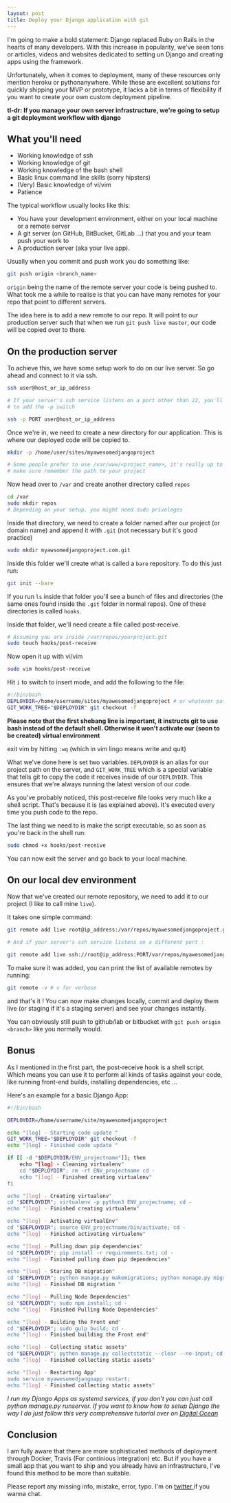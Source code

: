 ```yaml
---
layout: post
title: Deploy your Django application with git
---
```


I'm going to make a bold statement: Django replaced Ruby on Rails in the hearts
of many developers. With this increase in popularity, we've seen tons or
articles, videos and websites dedicated to setting un Django and creating apps
using the framework.

Unfortunately, when it comes to deployment, many of these resources only mention
heroku or pythonanywhere. While these are excellent solutions for quickly
shipping your MVP or prototype, it lacks a bit in terms of flexibility if you
want to create your own custom deployment pipeline.

**tl-dr: If you manage your own server infrastructure, we're going to setup a git
deployment workflow with django**

## What you'll need

* Working knowledge of ssh
* Working knowledge of git
* Working knowledge of the bash shell
* Basic linux command line skills (sorry hipsters)
* (Very) Basic knowledge of vi/vim
* Patience

The typical workflow usually looks like this:

* You have your development environment, either on your local machine or a remote server
* A git server (on GitHub, BitBucket, GitLab ...) that you and your team push your work to
* A production server (aka your live app).

Usually when you commit and push work you do something like:

```bash
git push origin <branch_name>
```
`origin` being the name of the remote server your code is being pushed to.
What took me a while to realise is that you can have many remotes for your repo
that point to different servers.

The idea here is to add a new remote to our repo. It will point to our
production server such that when we run `git push live master`, our code will be
copied over to there.

## On the production server

To achieve this, we have some setup work to do on our live server. So go ahead
and connect to it via ssh.

```bash
ssh user@host_or_ip_address

# If your server's ssh service listens on a port other than 22, you'll need
# to add the -p switch

ssh -p PORT user@host_or_ip_address
```
Once we're in, we need to create a new directory for our application. This is
where our deployed code will be copied to.

```bash
mkdir -p /home/user/sites/myawesomedjangoproject

# Some people prefer to use /var/www/<project_name>, it's really up to you. Just
# make sure remember the path to your project
```

Now head over to `/var` and create another directory called `repos`

```bash
cd /var
sudo mkdir repos
# Depending on your setup, you might need sudo priveleges
```

Inside that directory, we need to create a folder named after our project
(or domain name) and append it with `.git` (not necessary but it's good practice)

```bash
sudo mkdir myawsomedjangoproject.com.git
```

Inside this folder we'll create what is called a `bare` repository. To do this
just run:

```bash
git init --bare
```

If you run `ls` inside that folder you'll see a bunch of files and directories
(the same ones found inside the `.git` folder in normal repos). One of these
directories is called `hooks`.

Inside that folder, we'll need create a file called post-receive.

```bash
# Assuming you are inside /var/repos/yourproject.git
sudo touch hooks/post-receive
```
Now open it up with vi/vim

```bash
sudo vim hooks/post-receive
```
Hit `i` to switch to insert mode, and add the following to the file:

```bash
#!/bin/bash
DEPLOYDIR=/home/username/sites/myawesomedjangoproject # or whatever path you chose
GIT_WORK_TREE="$DEPLOYDIR" git checkout -f
```
**Please note that the first shebang line is important, it instructs git to use
bash instead of the default shell. Otherwise it won't activate our (soon to be
created) virtual environment**

exit vim by hitting `:wq` (which in vim lingo means write and quit)

What we've done here is set two variables. `DEPLOYDIR` is an alias for our
project path on the server, and `GIT_WORK_TREE` which is a special variable that
tells git to copy the code it receives inside of our `DEPLOYDIR`. This ensures
that we're always running the latest version of our code.

As you've probably noticed, this post-receive file looks very much like a shell
script. That's because it is (as explained above). It's executed every time you
push code to the repo.

The last thing we need to is make the script executable, so as soon as you're
back in the shell run:

```bash
sudo chmod +x hooks/post-receive
```
You can now exit the server and go back to your local machine.

## On our local dev environment

Now that we've created our remote repository, we need to add it to our
project (I like to call mine `live`).

It takes one simple command:

```bash
git remote add live root@ip_address:/var/repos/myawesomedjangoproject.git

# And if your server's ssh service listens on a different port :

git remote add live ssh://root@ip_address:PORT/var/repos/myawesomedjangoproject.git

```
To make sure it was added, you can print the list of available remotes by running:

```bash
git remote -v # v for verbose

```
and that's it ! You can now make changes locally, commit and deploy
them live (or staging if it's a staging server) and see your changes instantly.

You can obviously still push to github/lab or bitbucket with
`git push origin <branch>`
like you normally would.

## Bonus

As I mentioned in the first part, the post-receive hook is a shell script. Which
means you can use it to perform all kinds of tasks against your code, like
running front-end builds, installing dependencies, etc ...

Here's an example for a basic Django App:

```bash
#!/bin/bash

DEPLOYDIR=/home/username/site/myawesomedjangoproject

echo "[log] - Starting code update "
GIT_WORK_TREE="$DEPLOYDIR" git checkout -f
echo "[log] - Finished code update "

if [[ -d "$DEPLOYDIR/ENV_projectname"]]; then
    echo "[log] - Cleaning virtualenv"
    cd "$DEPLOYDIR"; rm -rf ENV_projectname cd -
    echo "[log] - Finished creating virtualenv"
fi

echo "[log] - Creating virtualenv"
cd "$DEPLOYDIR"; virtualenv -p python3 ENV_projectname; cd -
echo "[log] - Finished creating virtualenv"

echo "[log] - Activating virtualEnv"
cd "$DEPLOYDIR"; source ENV_projectname/bin/activate; cd -
echo "[log] - Finished activating virtualenv"

echo "[log] - Pulling down pip dependencies"
cd "$DEPLOYDIR"; pip install -r requirements.txt; cd -
echo "[log] - Finished pulling down pip dependencies"

echo "[log] - Staring DB migration"
cd "$DEPLOYDIR"; python manage.py makemigrations; python manage.py migrate; cd -
echo "[log] - Finished DB migration "

echo "[log] - Pulling Node Dependencies"
cd "$DEPLOYDIR"; sudo npm install; cd -
echo "[log] - Finished Pulling Node Dependencies"

echo "[log] - Building the Front end"
cd "$DEPLOYDIR"; sudo gulp build; cd -
echo "[log] - Finished building the Front end"

echo "[log] - Collecting static assets"
cd "$DEPLOYDIR"; python manage.py collectstatic --clear --no-input; cd -
echo "[log] - Finished collecting static assets"

echo "[log] - Restarting App"
sudo service myawesomedjangoapp restart;
echo "[log] - Finished collecting static assets"

```
_I run my Django Apps as systemd services, if you don't you can just call python
manage.py runserver. If you want to know how to setup Django the way I do just
follow this very comprehensive tutorial over on [Digital Ocean][1]_

## Conclusion

I am fully aware that there are more sophisticated methods of deployment through
Docker, Travis (For continious integration) etc. But if you have a small app that
you want to ship and you already have an infrastructure, I've found this method
to be more than suitable.

Please report any missing info, mistake, error, typo. I'm on [ twitter ][0] if you
wanna chat.

[0]: https://twitter.com/aaqaishtyaq
[1]: https://www.digitalocean.com/community/tutorials/how-to-set-up-django-with-postgres-nginx-and-gunicorn-on-ubuntu-14-04
